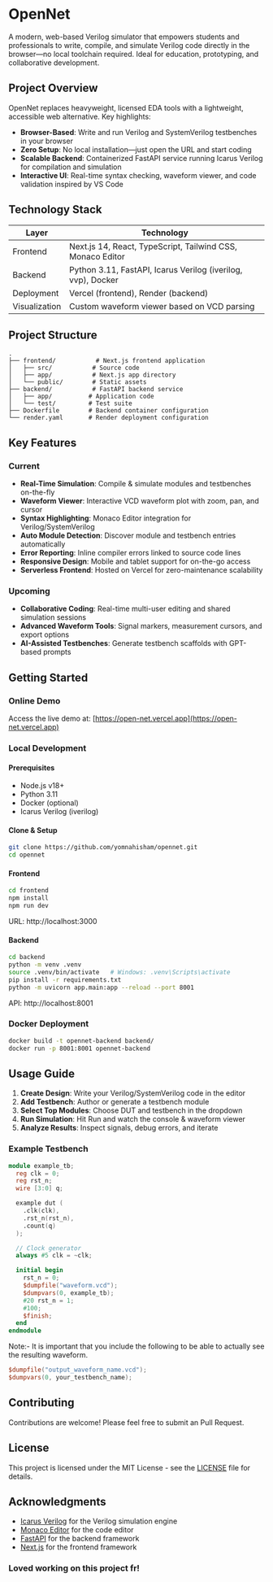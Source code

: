# OpenNet

A modern, web-based Verilog simulator that empowers students and professionals to write, compile, and simulate Verilog code directly in the browser—no local toolchain required. Ideal for education, prototyping, and collaborative development.

## Project Overview

OpenNet replaces heavyweight, licensed EDA tools with a lightweight, accessible web alternative. Key highlights:

- **Browser-Based**: Write and run Verilog and SystemVerilog testbenches in your browser
- **Zero Setup**: No local installation—just open the URL and start coding
- **Scalable Backend**: Containerized FastAPI service running Icarus Verilog for compilation and simulation
- **Interactive UI**: Real-time syntax checking, waveform viewer, and code validation inspired by VS Code

## Technology Stack

| Layer | Technology |
|-------|------------|
| Frontend | Next.js 14, React, TypeScript, Tailwind CSS, Monaco Editor |
| Backend | Python 3.11, FastAPI, Icarus Verilog (iverilog, vvp), Docker |
| Deployment | Vercel (frontend), Render (backend) |
| Visualization | Custom waveform viewer based on VCD parsing |

## Project Structure

```
.
├── frontend/           # Next.js frontend application
│   ├── src/           # Source code
│   ├── app/           # Next.js app directory
│   └── public/        # Static assets
├── backend/           # FastAPI backend service
│   ├── app/          # Application code
│   └── test/         # Test suite
├── Dockerfile        # Backend container configuration
└── render.yaml       # Render deployment configuration
```

## Key Features

### Current
- **Real-Time Simulation**: Compile & simulate modules and testbenches on-the-fly
- **Waveform Viewer**: Interactive VCD waveform plot with zoom, pan, and cursor
- **Syntax Highlighting**: Monaco Editor integration for Verilog/SystemVerilog
- **Auto Module Detection**: Discover module and testbench entries automatically
- **Error Reporting**: Inline compiler errors linked to source code lines
- **Responsive Design**: Mobile and tablet support for on-the-go access
- **Serverless Frontend**: Hosted on Vercel for zero-maintenance scalability

### Upcoming
- **Collaborative Coding**: Real-time multi-user editing and shared simulation sessions
- **Advanced Waveform Tools**: Signal markers, measurement cursors, and export options
- **AI-Assisted Testbenches**: Generate testbench scaffolds with GPT-based prompts

## Getting Started

### Online Demo
Access the live demo at: [https://open-net.vercel.app](https://open-net.vercel.app)

### Local Development

#### Prerequisites
- Node.js v18+
- Python 3.11
- Docker (optional)
- Icarus Verilog (iverilog)

#### Clone & Setup
```bash
git clone https://github.com/yomnahisham/opennet.git
cd opennet
```

#### Frontend
```bash
cd frontend
npm install
npm run dev
```
URL: http://localhost:3000

#### Backend
```bash
cd backend
python -m venv .venv
source .venv/bin/activate   # Windows: .venv\Scripts\activate
pip install -r requirements.txt
python -m uvicorn app.main:app --reload --port 8001
```
API: http://localhost:8001

### Docker Deployment
```bash
docker build -t opennet-backend backend/
docker run -p 8001:8001 opennet-backend
```

## Usage Guide

1. **Create Design**: Write your Verilog/SystemVerilog code in the editor
2. **Add Testbench**: Author or generate a testbench module
3. **Select Top Modules**: Choose DUT and testbench in the dropdown
4. **Run Simulation**: Hit Run and watch the console & waveform viewer
5. **Analyze Results**: Inspect signals, debug errors, and iterate

### Example Testbench
```verilog
module example_tb;
  reg clk = 0;
  reg rst_n;
  wire [3:0] q;

  example dut (
    .clk(clk),
    .rst_n(rst_n),
    .count(q)
  );

  // Clock generator
  always #5 clk = ~clk;

  initial begin
    rst_n = 0;
    $dumpfile("waveform.vcd");
    $dumpvars(0, example_tb);
    #20 rst_n = 1;
    #100;
    $finish;
  end
endmodule
```
Note:- It is important that you include the following to be able to actually see the resulting waveform.
```verilog
$dumpfile("output_waveform_name.vcd");
$dumpvars(0, your_testbench_name);
```

## Contributing

Contributions are welcome! Please feel free to submit an Pull Request.

## License

This project is licensed under the MIT License - see the [LICENSE](LICENSE) file for details. 

## Acknowledgments

- [Icarus Verilog](http://iverilog.icarus.com/) for the Verilog simulation engine
- [Monaco Editor](https://microsoft.github.io/monaco-editor/) for the code editor
- [FastAPI](https://fastapi.tiangolo.com/) for the backend framework
- [Next.js](https://nextjs.org/) for the frontend framework

### Loved working on this project fr!
